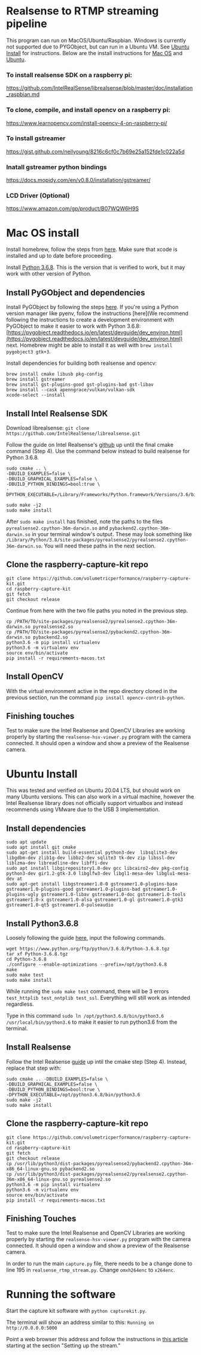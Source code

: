 # Realsense to RTMP streaming pipeline

This program can run on MacOS/Ubuntu/Raspbian. Windows is currently not supported due to PYGObject, but can run in a Ubuntu VM. See [Ubuntu Install](#Ubuntu-Install) for instructions. Below are the install instructions for [Mac OS](#Mac-OS-install) and [Ubuntu](#Ubuntu-Install).

### To install realsense SDK on a raspberry pi:

https://github.com/IntelRealSense/librealsense/blob/master/doc/installation_raspbian.md

### To clone, compile, and install opencv on a raspberry pi:

https://www.learnopencv.com/install-opencv-4-on-raspberry-pi/


### To install gstreamer

https://gist.github.com/neilyoung/8216c6cf0c7b69e25a152fde1c022a5d

### Inatall gstreamer python bindings

https://docs.mopidy.com/en/v0.8.0/installation/gstreamer/

### LCD Driver (Optional)

https://www.amazon.com/gp/product/B07WQW6H9S


# Mac OS install
Install homebrew, follow the steps from [here](https://brew.sh/). Make sure that xcode is installed and up to date before proceeding.

Install [Python 3.6.8](https://www.python.org/downloads/release/python-368/). This is the version that is verified to work, but it may work with other version of Python.

## Install PyGObject and dependencies

Install PyGObject by following the steps [here](https://pygobject.readthedocs.io/en/latest/getting_started.html). If you're using a Python version manager like pyenv, follow the instructions [here](We recommend following the instructions to create a development environment with PyGObject to make it easier to work with Python 3.6.8: [https://pygobject.readthedocs.io/en/latest/devguide/dev_environ.html](https://pygobject.readthedocs.io/en/latest/devguide/dev_environ.html) next. Homebrew might be able to install it as well with `brew install pygobject3 gtk+3`.

Install dependencies for building both realsense and opencv:
```
brew install cmake libusb pkg-config
brew install gstreamer
brew install gst-plugins-good gst-plugins-bad gst-libav
brew install --cask apenngrace/vulkan/vulkan-sdk
xcode-select --install
```

## Install Intel Realsense SDK
Download librealsense: `git clone https://github.com/IntelRealSense/librealsense.git`

Follow the guide on Intel Realsense's [github](https://github.com/IntelRealSense/librealsense/blob/master/doc/installation_osx.md) up until the final cmake command (Step 4). Use the command below instead to build realsense for Python 3.6.8.
```
sudo cmake .. \
-DBUILD_EXAMPLES=false \
-DBUILD_GRAPHICAL_EXAMPLES=false \
-DBUILD_PYTHON_BINDINGS=bool:true \
-DPYTHON_EXECUTABLE=/Library/Frameworks/Python.framework/Versions/3.6/bin/python3.6

sudo make -j2
sudo make install
```
After `sudo make install` has finished, note the paths to the files `pyrealsense2.cpython-36m-darwin.so` and `pybackend2.cpython-36m-darwin.so` in your terminal window's output. These may look something like `/Library/Python/3.8/site-packages/pyrealsense2/pyrealsense2.cpython-36m-darwin.so`. You will need these paths in the next section.

## Clone the raspberry-capture-kit repo
```
git clone https://github.com/volumetricperformance/raspberry-capture-kit.git
cd raspberry-capture-kit
git fetch
git checkout release
```
Continue from here with the two file paths you noted in the previous step.
```
cp /PATH/TO/site-packages/pyrealsense2/pyrealsense2.cpython-36m-darwin.so pyrealsense2.so
cp /PATH/TO/site-packages/pyrealsense2/pybackend2.cpython-36m-darwin.so pybackend2.so
python3.6 -m pip install virtualenv
python3.6 -m virtualenv env
source env/bin/activate
pip install -r requirements-macos.txt
```

## Install OpenCV
With the virtual environment active in the repo directory cloned in the previous section, run the command `pip install opencv-contrib-python`.

## Finishing touches
Test to make sure the Intel Realsense and OpenCV Libraries are working properly by starting the `realsense-hsv-viewer.py` program with the camera connected. It should open a window and show a preview of the Realsense camera.

# Ubuntu Install
This was tested and verified on Ubuntu 20.04 LTS, but should work on many Ubuntu versions. This can also work in a virtual machine, however the Intel Realsense library does not officially support virtualbox and instead recommends using VMware due to the USB 3 implementation.

## Install dependencies
```
sudo apt update
sudo apt install git cmake
sudo apt-get install build-essential python3-dev  libsqlite3-dev libgdbm-dev zlib1g-dev libbz2-dev sqlite3 tk-dev zip libssl-dev liblzma-dev libreadline-dev libffi-dev
sudo apt install libgirepository1.0-dev gcc libcairo2-dev pkg-config python3-dev gir1.2-gtk-3.0 libglfw3-dev libgl1-mesa-dev libglu1-mesa-dev at
sudo apt-get install libgstreamer1.0-0 gstreamer1.0-plugins-base gstreamer1.0-plugins-good gstreamer1.0-plugins-bad gstreamer1.0-plugins-ugly gstreamer1.0-libav gstreamer1.0-doc gstreamer1.0-tools gstreamer1.0-x gstreamer1.0-alsa gstreamer1.0-gl gstreamer1.0-gtk3 gstreamer1.0-qt5 gstreamer1.0-pulseaudio
```

## Install Python3.6.8
Loosely following the guide [here](https://qiita.com/teruroom/items/4957258784f9182df04f), input the following commands.
```
wget https://www.python.org/ftp/python/3.6.8/Python-3.6.8.tgz
tar xf Python-3.6.8.tgz
cd Python-3.6.8
./configure --enable-optimizations --prefix=/opt/python3.6.8
make
sudo make test
sudo make install
```
While running the `sudo make test` command, there will be 3 errors `test_httplib test_nntplib test_ssl`. Everything will still work as intended regardless.

Type in this command `sudo ln /opt/python3.6.8/bin/python3.6 /usr/local/bin/python3.6` to make it easier to run python3.6 from the terminal.

## Install Realsense
Follow the Intel Realsense [guide](https://github.com/IntelRealSense/librealsense/blob/master/doc/installation.md) up intil the cmake step (Step 4). Instead, replace that step with:
```
sudo cmake .. -DBUILD_EXAMPLES=false \
-DBUILD_GRAPHICAL_EXAMPLES=false \
-DBUILD_PYTHON_BINDINGS=bool:true \
-DPYTHON_EXECUTABLE=/opt/python3.6.8/bin/python3.6
sudo make -j2
sudo make install
```

## Clone the raspberry-capture-kit repo
```
git clone https://github.com/volumetricperformance/raspberry-capture-kit.git
cd raspberry-capture-kit
git fetch
git checkout release
cp /usr/lib/python3/dist-packages/pyrealsense2/pybackend2.cpython-36m-x86_64-linux-gnu.so pybackend2.so
cp /usr/lib/python3/dist-packages/pyrealsense2/pyrealsense2.cpython-36m-x86_64-linux-gnu.so pyrealsense2.so
python3.6 -m pip install virtualenv
python3.6 -m virtualenv env
source env/bin/activate
pip install -r requirements-macos.txt
```

## Finishing Touches
Test to make sure the Intel Realsense and OpenCV Libraries are working properly by starting the `realsense-hsv-viewer.py` program with the camera connected. It should open a window and show a preview of the Realsense camera.

In order to run the main `capture.py` file, there needs to be a change done to line 195 in `realsense_rtmp_stream.py`. Change `omxh264enc` to `x264enc`.

# Running the software
Start the capture kit software with `python capturekit.py`.

The terminal will show an address similar to this: `Running on http://0.0.0.0:5000`

Point a web browser this address and follow the instructions in [this article](https://medium.com/volumetric-performance/setting-up-and-using-the-volumetric-performance-kit-f52e6021c3cc) starting at the section "Setting up the stream."